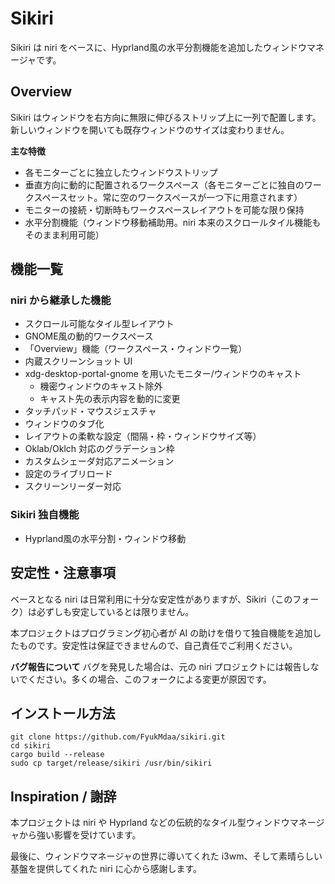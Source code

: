 
# Sikiri

Sikiri は niri をベースに、Hyprland風の水平分割機能を追加したウィンドウマネージャです。

## Overview


Sikiri はウィンドウを右方向に無限に伸びるストリップ上に一列で配置します。新しいウィンドウを開いても既存ウィンドウのサイズは変わりません。

**主な特徴**
- 各モニターごとに独立したウィンドウストリップ
- 垂直方向に動的に配置されるワークスペース（各モニターごとに独自のワークスペースセット。常に空のワークスペースが一つ下に用意されます）
- モニターの接続・切断時もワークスペースレイアウトを可能な限り保持
- 水平分割機能（ウィンドウ移動補助用。niri 本来のスクロールタイル機能もそのまま利用可能）
     


## 機能一覧

### niri から継承した機能

- スクロール可能なタイル型レイアウト
- GNOME風の動的ワークスペース
- 「Overview」機能（ワークスペース・ウィンドウ一覧）
- 内蔵スクリーンショット UI
- xdg-desktop-portal-gnome を用いたモニター/ウィンドウのキャスト
     - 機密ウィンドウのキャスト除外
     - キャスト先の表示内容を動的に変更
- タッチパッド・マウスジェスチャ
- ウィンドウのタブ化
- レイアウトの柔軟な設定（間隔・枠・ウィンドウサイズ等）
- Oklab/Oklch 対応のグラデーション枠
- カスタムシェーダ対応アニメーション
- 設定のライブリロード
- スクリーンリーダー対応

### Sikiri 独自機能

- Hyprland風の水平分割・ウィンドウ移動



## 安定性・注意事項

ベースとなる niri は日常利用に十分な安定性がありますが、Sikiri（このフォーク）は必ずしも安定しているとは限りません。

本プロジェクトはプログラミング初心者が AI の助けを借りて独自機能を追加したものです。安定性は保証できませんので、自己責任でご利用ください。

**バグ報告について**
バグを発見した場合は、元の niri プロジェクトには報告しないでください。多くの場合、このフォークによる変更が原因です。

## インストール方法
``` shell
git clone https://github.com/FyukMdaa/sikiri.git
cd sikiri
cargo build --release
sudo cp target/release/sikiri /usr/bin/sikiri
```

## Inspiration / 謝辞

本プロジェクトは niri や Hyprland などの伝統的なタイル型ウィンドウマネージャから強い影響を受けています。

最後に、ウィンドウマネージャの世界に導いてくれた i3wm、そして素晴らしい基盤を提供してくれた niri に心から感謝します。